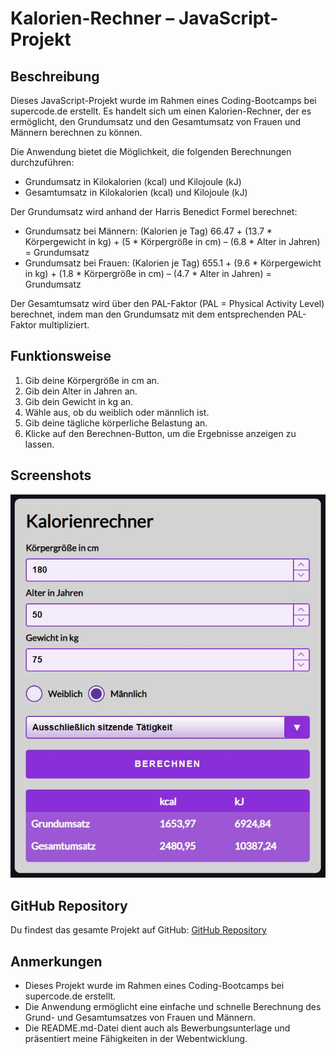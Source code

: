 # Kalorien-Rechner – JavaScript-Projekt

## Beschreibung

Dieses JavaScript-Projekt wurde im Rahmen eines Coding-Bootcamps bei supercode.de erstellt. Es handelt sich um einen Kalorien-Rechner, der es ermöglicht, den Grundumsatz und den Gesamtumsatz von Frauen und Männern berechnen zu können.

Die Anwendung bietet die Möglichkeit, die folgenden Berechnungen durchzuführen:

- Grundumsatz in Kilokalorien (kcal) und Kilojoule (kJ)
- Gesamtumsatz in Kilokalorien (kcal) und Kilojoule (kJ)

Der Grundumsatz wird anhand der Harris Benedict Formel berechnet:
- Grundumsatz bei Männern: (Kalorien je Tag) 66.47 + (13.7 * Körpergewicht in kg) + (5 * Körpergröße in cm) – (6.8 * Alter in Jahren) = Grundumsatz
- Grundumsatz bei Frauen: (Kalorien je Tag) 655.1 + (9.6 * Körpergewicht in kg) + (1.8 * Körpergröße in cm) – (4.7 * Alter in Jahren) = Grundumsatz

Der Gesamtumsatz wird über den PAL-Faktor (PAL = Physical Activity Level) berechnet, indem man den Grundumsatz mit dem entsprechenden PAL-Faktor multipliziert.


## Funktionsweise

1. Gib deine Körpergröße in cm an.
2. Gib dein Alter in Jahren an.
3. Gib dein Gewicht in kg an.
4. Wähle aus, ob du weiblich oder männlich ist.
5. Gib deine tägliche körperliche Belastung an.
6. Klicke auf den Berechnen-Button, um die Ergebnisse anzeigen zu lassen.

## Screenshots

![Grund- und Gesamtumsatz beim Mann](./assets/images/screenshot_kalorienrechner.jpg)

## GitHub Repository

Du findest das gesamte Projekt auf GitHub: [GitHub Repository](https://w1tch3r-code.github.io/js_kalorien_rechner/)

## Anmerkungen

- Dieses Projekt wurde im Rahmen eines Coding-Bootcamps bei supercode.de erstellt.
- Die Anwendung ermöglicht eine einfache und schnelle Berechnung des Grund- und Gesamtumsatzes von Frauen und Männern.
- Die README.md-Datei dient auch als Bewerbungsunterlage und präsentiert meine Fähigkeiten in der Webentwicklung.
